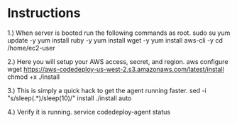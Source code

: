 Instructions
============
1.) When server is booted run the following commands as root.
sudo su
yum update -y
yum install ruby -y
yum install wget -y
yum install aws-cli -y
cd /home/ec2-user

2.) Here you will setup your AWS access, secret, and region.
aws configure 
wget https://aws-codedeploy-us-west-2.s3.amazonaws.com/latest/install
chmod +x ./install

3.) This is simply a quick hack to get the agent running faster.
sed -i "s/sleep(.*)/sleep(10)/" install 
./install auto

4.) Verify it is running.
service codedeploy-agent status
